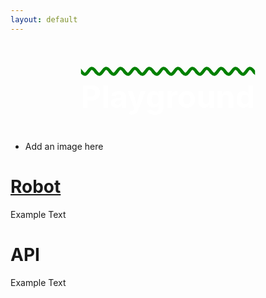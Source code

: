 ```yaml
---
layout: default 
---
```

<style>
h2 {
  text-align: center;
  font-size: 50px;
  color: white;
  /* background-color: rgb(200, 210, 150); */
  text-decoration-line: overline;
  text-decoration-color: green;
  text-decoration-style: wavy;
}
.div1 {
  font-size: 30px;
}
shadow {
  font-size: 50px;
}
</style>

## Playground

- Add an image here

<div class="container">
  <div id="div1" class="shadow">
        <a href="/robot"><h1>Robot</h1></a>
        <p> Example Text </p>
    </div>
  <div id="div2" class="shadow">
        <h1>API</h1>
        <p> Example Text </p>
    </div>
</div>

<div style="padding: 400px;"></div>